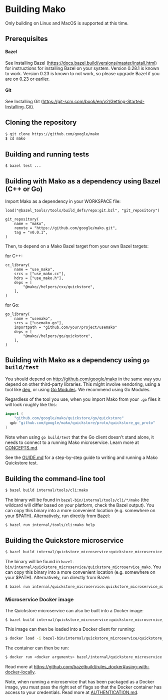 # Building Mako

Only building on Linux and MacOS is supported at this time.

## Prerequisites

#### Bazel

See Installing Bazel (https://docs.bazel.build/versions/master/install.html) for
instructions for installing Bazel on your system. Version 0.28.1 is known to
work. Version 0.23 is known to not work, so please upgrade Bazel if you are on
0.23 or earlier.

#### Git

See Installing Git
(https://git-scm.com/book/en/v2/Getting-Started-Installing-Git).

## Cloning the repository
```bash
$ git clone https://github.com/google/mako
$ cd mako
```

## Building and running tests
```bash
$ bazel test ...
```

## Building with Mako as a dependency using Bazel (C++ or Go)

Import Mako as a dependency in your WORKSPACE file:

```
load("@bazel_tools//tools/build_defs/repo:git.bzl", "git_repository")

git_repository(
    name = "mako",
    remote = "https://github.com/google/mako.git",
    tag = "v0.0.1",
)
```

Then, to depend on a Mako Bazel target from your own Bazel targets:

for C++:
```
cc_library(
    name = "use_mako",
    srcs = ["use_mako.cc"],
    hdrs = ["use_mako.h"],
    deps = [
        "@mako//helpers/cxx/quickstore",
    ],
)
```

for Go:
```
go_library(
    name = "usemako",
    srcs = ["usemako.go"],
    importpath = "github.com/your/project/usemako"
    deps = [
        "@mako//helpers/go/quickstore",
    ],
)
```

## Building with Mako as a dependency using `go build/test`

You should depend on http://github.com/google/mako in the same way you depend on
other third-party libraries. This might involve vendoring, using a tool like
[dep](https://github.com/golang/dep), or using
[Go Modules](https://github.com/golang/go/wiki/Modules). We recommend using
Go Modules.

Regardless of the tool you use, when you import Mako from your `.go` files it
will look roughly like this:
```go
import (
	"github.com/google/mako/quickstore/go/quickstore"
  qpb "github.com/google/mako/quickstore/proto/quickstore_go_proto"
)
```

Note when using `go build/test` that the Go client doesn't stand alone, it needs
to connect to a running Mako microservice. Learn more at
[CONCEPTS.md](CONCEPTS.md#microservice).

See the [GUIDE.md](GUIDE.md) for a step-by-step guide to writing and running a Mako
Quickstore test.

## Building the command-line tool

```bash
$ bazel build internal/tools/cli:mako
```

The binary will be found in `bazel-bin/internal/tools/cli/*/mako` (the wildcard
will differ based on your platform, check the Bazel output). You can copy this
binary into a more convenient location (e.g. somewhere on your $PATH).
Alternatively, run directly from Bazel:

```bash
$ bazel run internal/tools/cli:mako help
```

## Building the Quickstore microservice
```bash
$ bazel build internal/quickstore_microservice:quickstore_microservice_mako
```

The binary will be found in
`bazel-bin/internal/quickstore_microservice/quickstore_microservice_mako`. You
can copy this binary into a more convenient location (e.g. somewhere on your
$PATH). Alternatively, run directly from Bazel:

```bash
$ bazel run internal/quickstore_microservice:quickstore_microservice_mako
```

### Microservice Docker image

The Quickstore microservice can also be built into a Docker image:

```bash
$ bazel build internal/quickstore_microservice:quickstore_microservice_mako_image.tar
```

This image can then be loaded into a Docker client for running:

```bash
$ docker load -i bazel-bin/internal/quickstore_microservice/quickstore_microservice_mako_image.tar
```

The container can then be run:

```bash
$ docker run <docker arguments> bazel/internal/quickstore_microservice:quickstore_microservice_mako_image
```

Read more at
https://github.com/bazelbuild/rules_docker#using-with-docker-locally.

Note, when running a microservice that has been packaged as a Docker image,
you must pass the right set of flags so that the Docker container has access
to your credentials. Read more at
[AUTHENTICATION.md](AUTHENTICATION.md#authenticating-from-a-docker-container).
